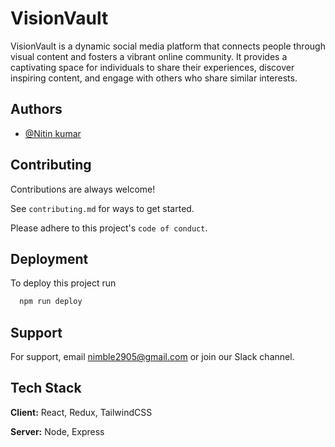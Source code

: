
# VisionVault

VisionVault is a dynamic social media platform that connects people through visual content and fosters a vibrant online community. It provides a captivating space for individuals to share their experiences, discover inspiring content, and engage with others who share similar interests.


## Authors

- [@Nitin kumar](https://www.github.com/Nitinkumar2905)


## Contributing

Contributions are always welcome!

See `contributing.md` for ways to get started.

Please adhere to this project's `code of conduct`.


## Deployment

To deploy this project run

```bash
  npm run deploy
```


## Support

For support, email nimble2905@gmail.com or join our Slack channel.


## Tech Stack

**Client:** React, Redux, TailwindCSS

**Server:** Node, Express

